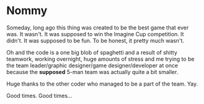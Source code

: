 # Nommy

Someday, long ago this thing was created to be the best game that ever was.
It wasn't.
It was supposed to win the Imagine Cup competition.
It didn't.
It was supposed to be fun.
To be honest, it pretty much wasn't.

Oh and the code is a one big blob of spaghetti and a result of shitty teamwork, working overnight, huge amounts of stress and me trying to be the team leader/graphic designer/game designer/developer at once because the **supposed** 5-man team was actually quite a bit smaller.

Huge thanks to the other coder who managed to be a part of the team. Yay.

Good times. Good times...

